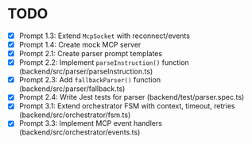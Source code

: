# TODO

- [x] Prompt 1.3: Extend `McpSocket` with reconnect/events 
- [x] Prompt 1.4: Create mock MCP server 
- [x] Prompt 2.1: Create parser prompt templates 
- [x] Prompt 2.2: Implement `parseInstruction()` function (backend/src/parser/parseInstruction.ts) 
- [x] Prompt 2.3: Add `fallbackParser()` function (backend/src/parser/fallback.ts) 
- [x] Prompt 2.4: Write Jest tests for parser (backend/test/parser.spec.ts) 
- [x] Prompt 3.1: Extend orchestrator FSM with context, timeout, retries (backend/src/orchestrator/fsm.ts) 
- [x] Prompt 3.3: Implement MCP event handlers (backend/src/orchestrator/events.ts) 
